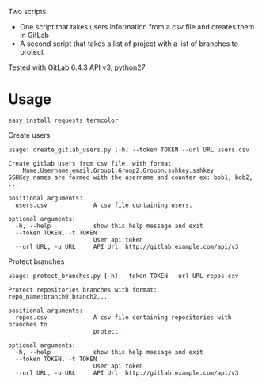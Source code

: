 Two scripts:
* One script that takes users information from a csv file and creates them 
  in GitLab
* A second script that takes a list of project with a list of branches to 
  protect

Tested with GitLab 6.4.3 API v3, python27

Usage
=====

```
easy_install requests termcolor 
```
Create users
```
usage: create_gitlab_users.py [-h] --token TOKEN --url URL users.csv

Create gitlab users from csv file, with format:
    Name;Username;email;Group1,Group2,Groupn;sshkey,sshkey
SSHKey names are formed with the username and counter ex: bob1, bob2, ...       

positional arguments:
  users.csv             A csv file containing users.

optional arguments:
  -h, --help            show this help message and exit
  --token TOKEN, -t TOKEN
                        User api token
  --url URL, -u URL     API Url: http://gitlab.example.com/api/v3
```
Protect branches
```
usage: protect_branches.py [-h] --token TOKEN --url URL repos.csv

Protect repositories branches with format: repo_name;branch0,branch2,..

positional arguments:
  repos.csv             A csv file containing repositories with branches to
                        protect.

optional arguments:
  -h, --help            show this help message and exit
  --token TOKEN, -t TOKEN
                        User api token
  --url URL, -u URL     API Url: http://gitlab.example.com/api/v3
```
